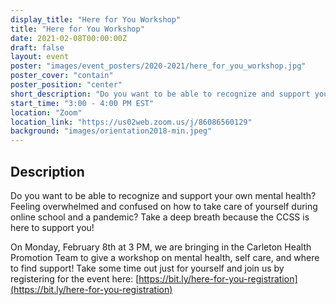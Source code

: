 ```yaml
---
display_title: "Here for You Workshop"
title: "Here for You Workshop"
date: 2021-02-08T00:00:00Z
draft: false
layout: event
poster: "images/event_posters/2020-2021/here_for_you_workshop.jpg"
poster_cover: "contain"
poster_position: "center"
short_description: "Do you want to be able to recognize and support your own mental health? Feeling overwhelmed and confused on how to take care of yourself during online school and a pandemic?"
start_time: "3:00 - 4:00 PM EST"
location: "Zoom"
location_link: "https://us02web.zoom.us/j/86086560129"
background: "images/orientation2018-min.jpeg"
---
```


## Description

Do you want to be able to recognize and support your own mental health? Feeling overwhelmed and confused on how to take care of yourself during online school and a pandemic? Take a deep breath because the CCSS is here to support you!

On Monday, February 8th at 3 PM, we are bringing in the Carleton Health Promotion Team to give a workshop on mental health, self care, and where to find support! Take some time out just for yourself and join us by registering for the event here: [https://bit.ly/here-for-you-registration](https://bit.ly/here-for-you-registration)
